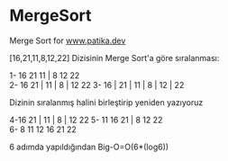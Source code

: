 # MergeSort
Merge Sort for www.patika.dev

[16,21,11,8,12,22] Dizisinin Merge Sort'a göre sıralanması:

1-	  16	21	11	 |	 8	12	22	
2-  16	21	|	11	 | 	 8	|	12	22
3- 16	|	21	|	11	 |   8	|	12	|	22

Dizinin sıralanmış halini birleştirip yeniden yazıyoruz

4-16	21	|	11	 | 	8	|	12	22
5-	11	16	21	 | 	8	12	22	
6-    8	11	12	16	21	22	

6 adımda yapıldığından Big-O=O(6*(log6))
